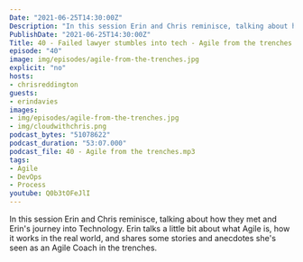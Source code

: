 ```yaml
---
Date: "2021-06-25T14:30:00Z"
Description: "In this session Erin and Chris reminisce, talking about how they met and Erin's journey into Technology. Erin talks a little bit about what Agile is, how it works in the real world, and shares some stories and anecdotes she's seen as an Agile Coach in the trenches."
PublishDate: "2021-06-25T14:30:00Z"
Title: 40 - Failed lawyer stumbles into tech - Agile from the trenches
episode: "40"
image: img/episodes/agile-from-the-trenches.jpg
explicit: "no"
hosts:
- chrisreddington
guests:
- erindavies
images:
- img/episodes/agile-from-the-trenches.jpg
- img/cloudwithchris.png
podcast_bytes: "51078622"
podcast_duration: "53:07.000"
podcast_file: 40 - Agile from the trenches.mp3
tags:
- Agile
- DevOps
- Process
youtube: Q0b3tOFeJlI
---
```

In this session Erin and Chris reminisce, talking about how they met and Erin's journey into Technology. Erin talks a little bit about what Agile is, how it works in the real world, and shares some stories and anecdotes she's seen as an Agile Coach in the trenches.
